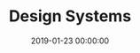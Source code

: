 ---
layout: post
title:  "Design Systems"
category: Tool
date:   2019-01-23 00:00:00
excerpt: "A list of design systems, style guides and pattern libraries."
image:
  feature: Systems.jpg
bgContrast: dark
bgGradientOpacity: darker
syntaxHighlighter: no
link: https://designsystemsrepo.com/design-systems/
---